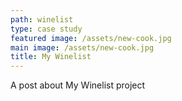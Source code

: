 ```yaml
---
path: winelist
type: case study
featured image: /assets/new-cook.jpg
main image: /assets/new-cook.jpg
title: My Winelist
---
```

A post about My Winelist project
